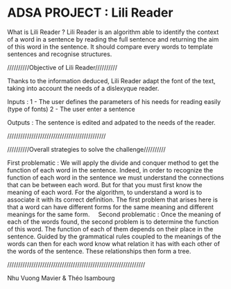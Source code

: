 # ADSA PROJECT : Lili Reader
  
 

What is  Lili Reader  ? 
Lili Reader is an algorithm able to identify the context of a word in a sentence by reading the full sentence and returning the aim of this word in the sentence. It should compare every words to template sentences and recognise structures.  
 
 



//////////Objective of  Lili Reader//////////

Thanks to the information deduced, Lili Reader adapt the font of the text, taking into account the needs of a dislexyque reader. 
 
 
Inputs :
1 - The user defines the parameters of his needs for reading easily (type of fonts) 
2 - The user enter a sentence  
 
Outputs :
The sentence is edited and adpated to the needs of the reader.  
 
/////////////////////////////////////////////





//////////Overall strategies to solve the challenge//////////
 
 
First problematic :
We will apply the divide and conquer method to get the function of each word in the sentence. Indeed, in order to recognize the function of each word in the sentence we must understand the connections that can be between each word. But for that you must first know the meaning of each word. For the algorithm, to understand a word is to associate it with its correct definition. The first problem that arises here is that a word can have different forms for the same meaning and different meanings for the same form.
 
 
Second problematic :
Once the meaning of each of the words found, the second problem is to determine the function of this word. The function of each of them depends on their place in the sentence. Guided by the grammatical rules coupled to the meanings of the words can then for each word know what relation it has with each other of the words of the sentence. These relationships then form a tree.
 
 ///////////////////////////////////////////////////////////////


 

Nhu Vuong Mavier &  Théo Isambourg 


 
